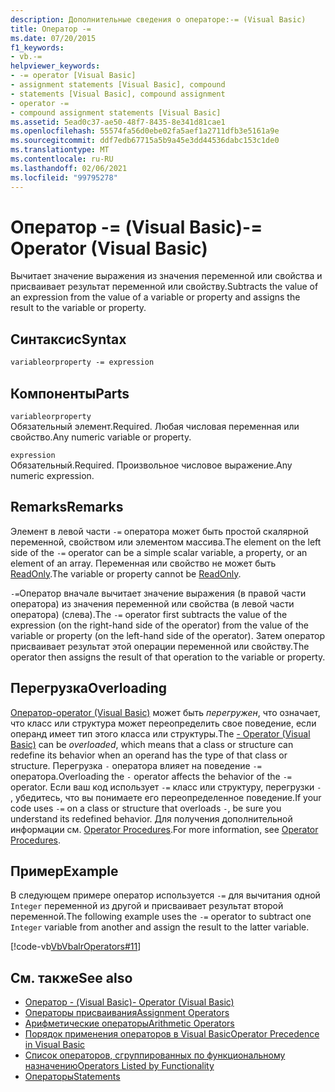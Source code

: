 ```yaml
---
description: Дополнительные сведения о операторе:-= (Visual Basic)
title: Оператор -=
ms.date: 07/20/2015
f1_keywords:
- vb.-=
helpviewer_keywords:
- -= operator [Visual Basic]
- assignment statements [Visual Basic], compound
- statements [Visual Basic], compound assignment
- operator -=
- compound assignment statements [Visual Basic]
ms.assetid: 5ead0c37-ae50-48f7-8435-8e341d81cae1
ms.openlocfilehash: 55574fa56d0ebe02fa5aef1a2711dfb3e5161a9e
ms.sourcegitcommit: ddf7edb67715a5b9a45e3dd44536dabc153c1de0
ms.translationtype: MT
ms.contentlocale: ru-RU
ms.lasthandoff: 02/06/2021
ms.locfileid: "99795278"
---
```

# <a name="--operator-visual-basic"></a><span data-ttu-id="05783-103">Оператор -= (Visual Basic)</span><span class="sxs-lookup"><span data-stu-id="05783-103">-= Operator (Visual Basic)</span></span>

<span data-ttu-id="05783-104">Вычитает значение выражения из значения переменной или свойства и присваивает результат переменной или свойству.</span><span class="sxs-lookup"><span data-stu-id="05783-104">Subtracts the value of an expression from the value of a variable or property and assigns the result to the variable or property.</span></span>  
  
## <a name="syntax"></a><span data-ttu-id="05783-105">Синтаксис</span><span class="sxs-lookup"><span data-stu-id="05783-105">Syntax</span></span>  
  
```vb  
variableorproperty -= expression  
```  
  
## <a name="parts"></a><span data-ttu-id="05783-106">Компоненты</span><span class="sxs-lookup"><span data-stu-id="05783-106">Parts</span></span>  

 `variableorproperty`  
 <span data-ttu-id="05783-107">Обязательный элемент.</span><span class="sxs-lookup"><span data-stu-id="05783-107">Required.</span></span> <span data-ttu-id="05783-108">Любая числовая переменная или свойство.</span><span class="sxs-lookup"><span data-stu-id="05783-108">Any numeric variable or property.</span></span>  
  
 `expression`  
 <span data-ttu-id="05783-109">Обязательный.</span><span class="sxs-lookup"><span data-stu-id="05783-109">Required.</span></span> <span data-ttu-id="05783-110">Произвольное числовое выражение.</span><span class="sxs-lookup"><span data-stu-id="05783-110">Any numeric expression.</span></span>  
  
## <a name="remarks"></a><span data-ttu-id="05783-111">Remarks</span><span class="sxs-lookup"><span data-stu-id="05783-111">Remarks</span></span>  

 <span data-ttu-id="05783-112">Элемент в левой части `-=` оператора может быть простой скалярной переменной, свойством или элементом массива.</span><span class="sxs-lookup"><span data-stu-id="05783-112">The element on the left side of the `-=` operator can be a simple scalar variable, a property, or an element of an array.</span></span> <span data-ttu-id="05783-113">Переменная или свойство не может быть [ReadOnly](../modifiers/readonly.md).</span><span class="sxs-lookup"><span data-stu-id="05783-113">The variable or property cannot be [ReadOnly](../modifiers/readonly.md).</span></span>  
  
 <span data-ttu-id="05783-114">`-=`Оператор вначале вычитает значение выражения (в правой части оператора) из значения переменной или свойства (в левой части оператора) (слева).</span><span class="sxs-lookup"><span data-stu-id="05783-114">The `-=` operator first subtracts the value of the expression (on the right-hand side of the operator) from the value of the variable or property (on the left-hand side of the operator).</span></span> <span data-ttu-id="05783-115">Затем оператор присваивает результат этой операции переменной или свойству.</span><span class="sxs-lookup"><span data-stu-id="05783-115">The operator then assigns the result of that operation to the variable or property.</span></span>  
  
## <a name="overloading"></a><span data-ttu-id="05783-116">Перегрузка</span><span class="sxs-lookup"><span data-stu-id="05783-116">Overloading</span></span>  

 <span data-ttu-id="05783-117">[Оператор-operator (Visual Basic)](subtraction-operator.md) может быть *перегружен*, что означает, что класс или структура может переопределить свое поведение, если операнд имеет тип этого класса или структуры.</span><span class="sxs-lookup"><span data-stu-id="05783-117">The [- Operator (Visual Basic)](subtraction-operator.md) can be *overloaded*, which means that a class or structure can redefine its behavior when an operand has the type of that class or structure.</span></span> <span data-ttu-id="05783-118">Перегрузка `-` оператора влияет на поведение `-=` оператора.</span><span class="sxs-lookup"><span data-stu-id="05783-118">Overloading the `-` operator affects the behavior of the `-=` operator.</span></span> <span data-ttu-id="05783-119">Если ваш код использует `-=` класс или структуру, перегрузки `-` , убедитесь, что вы понимаете его переопределенное поведение.</span><span class="sxs-lookup"><span data-stu-id="05783-119">If your code uses `-=` on a class or structure that overloads `-`, be sure you understand its redefined behavior.</span></span> <span data-ttu-id="05783-120">Для получения дополнительной информации см. [Operator Procedures](../../programming-guide/language-features/procedures/operator-procedures.md).</span><span class="sxs-lookup"><span data-stu-id="05783-120">For more information, see [Operator Procedures](../../programming-guide/language-features/procedures/operator-procedures.md).</span></span>  
  
## <a name="example"></a><span data-ttu-id="05783-121">Пример</span><span class="sxs-lookup"><span data-stu-id="05783-121">Example</span></span>  

 <span data-ttu-id="05783-122">В следующем примере оператор используется `-=` для вычитания одной `Integer` переменной из другой и присваивает результат второй переменной.</span><span class="sxs-lookup"><span data-stu-id="05783-122">The following example uses the `-=` operator to subtract one `Integer` variable from another and assign the result to the latter variable.</span></span>  
  
 [!code-vb[VbVbalrOperators#11](~/samples/snippets/visualbasic/VS_Snippets_VBCSharp/VbVbalrOperators/VB/Class1.vb#11)]  
  
## <a name="see-also"></a><span data-ttu-id="05783-123">См. также</span><span class="sxs-lookup"><span data-stu-id="05783-123">See also</span></span>

- [<span data-ttu-id="05783-124">Оператор - (Visual Basic)</span><span class="sxs-lookup"><span data-stu-id="05783-124">- Operator (Visual Basic)</span></span>](subtraction-operator.md)
- [<span data-ttu-id="05783-125">Операторы присваивания</span><span class="sxs-lookup"><span data-stu-id="05783-125">Assignment Operators</span></span>](assignment-operators.md)
- [<span data-ttu-id="05783-126">Арифметические операторы</span><span class="sxs-lookup"><span data-stu-id="05783-126">Arithmetic Operators</span></span>](arithmetic-operators.md)
- [<span data-ttu-id="05783-127">Порядок применения операторов в Visual Basic</span><span class="sxs-lookup"><span data-stu-id="05783-127">Operator Precedence in Visual Basic</span></span>](operator-precedence.md)
- [<span data-ttu-id="05783-128">Список операторов, сгруппированных по функциональному назначению</span><span class="sxs-lookup"><span data-stu-id="05783-128">Operators Listed by Functionality</span></span>](operators-listed-by-functionality.md)
- [<span data-ttu-id="05783-129">Операторы</span><span class="sxs-lookup"><span data-stu-id="05783-129">Statements</span></span>](../../programming-guide/language-features/statements.md)
